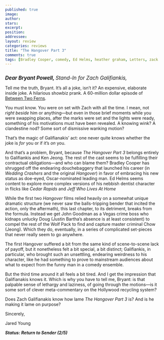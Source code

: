 ```yaml
---
published: true
image:
author: 
stars: 
excerpt: 
position: 
addressee: 
layout: review
categories: reviews
title: "The Hangover Part 3"
comments: true
tags: [Bradley Cooper, comedy, Ed Helms, heather graham, Letters, zack galifianakis]
---
```

<div><p><span class="full-image-block ssNonEditable"><a href="/letters/2013/5/24/the-hangover-part-3.html"><img src="http://static.squarespace.com/static/5005f6bcc4aa41161b33e89e/5329cf1fe4b07c068ebf74de/5329cf1fe4b07c068ebf7833/1369429274267/the-hangover-3.jpg" alt="" /></a></span></p>
<p><em><span style="font-size:120%;"><strong>Dear Bryant Powell, </strong>Stand-In for Zach Galifiankis,&nbsp;</span></em></p>
<p>Tell me the truth, Bryant. It&rsquo;s all a joke, isn&rsquo;t it? An expensive, elaborate inside joke. A hilarious showbiz prank. A 60-million dollar episode of <a href="http://www.funnyordie.com/between_two_ferns">Between Two Ferns</a>.&nbsp;</p>
<p>You must know. You were on set with Zach with all the time. I mean, not <em>right beside</em> him or anything&mdash;but even in those brief moments while you were swapping places, after the marks were set and the lights were ready, something of his motivations must have been revealed. A knowing wink? A clandestine nod? Some sort of dismissive wanking motion?&nbsp;&nbsp;</p>
<p>That&rsquo;s the magic of Galifianakis&rsquo; act: one never quite knows whether the joke is <em>for</em> you or if it&rsquo;s <em>on</em> you.&nbsp;</p>
<p>And that&rsquo;s a problem, Bryant, because <em>The</em> <em>Hangover Part 3</em> belongs entirely to Galifiankis and Ken Jeong. The rest of the cast seems to be fulfilling their contractual obligations&mdash;and who can blame them? Bradley Cooper has shrugged off the endearing douchebaggery that launched his career (in <em>Wedding Crashers</em> and the original <em>Hangover</em>) in favor of embracing his new status as doe-eyed, Oscar-nominated leading man. Ed Helms seems content to explore more complex versions of his nebbish dentist character in flicks like <em>Cedar Rapids</em> and <em>Jeff Who Lives At Home</em><em>&nbsp;</em></p>
<p>While the first two <em>Hangover </em>films relied heavily on a somewhat unique dramatic structure (we never saw the balls-tripping bender that incited the action, only the aftermath), this last chapter, to its detriment, breaks from the formula. Instead we get John Goodman as a Vegas crime boss who kidnaps unlucky Doug (Justin Bartha&rsquo;s absence is at least consistent) to compel the rest of the Wolf Pack to find and capture master criminal Chow (Jeong). Which they do, eventually, in a series of complicated set-pieces that never really seem to go anywhere. &nbsp;&nbsp;</p>
<p>The first Hangover suffered a bit from the same kind of scene-to-scene lack of payoff, but it nonetheless felt a bit special, a bit distinct; Galifiankis, in particular, who brought such an unsettling, endearing weirdness to his character, like he had something to prove to mainstream audiences about what to expect from the funny man in a comedy ensemble.</p>
<p>But the third time around it all feels a bit tired. And I get the impression that Galifianakis knows it. Which is why you have to tell me, Bryant: is that palpable sense of lethargy and laziness, of going through the motions&mdash;is it some sort of clever meta-commentary on the Hollywood recycling system?</p>
<p>Does Zach Galifianakis know how lame <em>The Hangover Part 3</em> is? And is he making it lame on purpose?</p>
<p>Sincerely,</p>
<p>Jared Young</p>
<p><strong><em>Status: Return to Sender (2/5)</em></strong></p></div>
